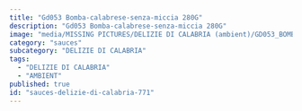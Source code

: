 ```yaml
---
title: "Gd053 Bomba-calabrese-senza-miccia 280G"
description: "Gd053 Bomba-calabrese-senza-miccia 280G"
image: "media/MISSING PICTURES/DELIZIE DI CALABRIA (ambient)/GD053_BOMBA-CALABRESE-SENZA-MICCIA_280G.jpg"
category: "sauces"
subcategory: "DELIZIE DI CALABRIA"
tags:
  - "DELIZIE DI CALABRIA"
  - "AMBIENT"
published: true
id: "sauces-delizie-di-calabria-771"
---
```

